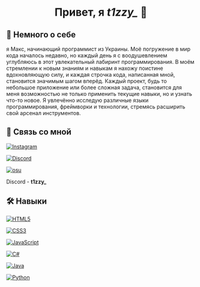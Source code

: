 
<h1 align="center">Привет, я <i>t1zzy_</i> 👋</h1>


## 🚀 Немного о себе
я Макс, начинающий программист из Украины. Моё погружение в мир кода началось недавно, но каждый день я с воодушевлением углубляюсь в этот увлекательный лабиринт программирования. В моём стремлении к новым знаниям и навыкам я нахожу поистине вдохновляющую силу, и каждая строчка кода, написанная мной, становится значимым шагом вперёд. Каждый проект, будь то небольшое приложение или более сложная задача, становится для меня возможностью не только применить текущие навыки, но и узнать что-то новое. Я увлечённо исследую различные языки программирования, фреймворки и технологии, стремясь расширить свой арсенал инструментов.

## 🔗 Связь со мной
[![Instagram](https://img.shields.io/badge/Instagram-%23E4405F.svg?style=for-the-badge&logo=Instagram&logoColor=white)](https://instagram.com/_makss.sssim_)

[![Discord](https://img.shields.io/badge/Discord-%235865F2.svg?style=for-the-badge&logo=discord&logoColor=white)]()

[![osu](https://img.shields.io/badge/osu_profile-E6649E?style=for-the-badge&logo=osu&logoColor=white)](https://osu.ppy.sh/users/34479656)

Discord - **t1zzy_**

## 🛠 Навыки
[![HTML5](https://img.shields.io/badge/html5-%23E34F26.svg?style=for-the-badge&logo=html5&logoColor=white)](https://www.w3schools.com/html/)

[![CSS3](https://img.shields.io/badge/css3-%231572B6.svg?style=for-the-badge&logo=css3&logoColor=white)](https://www.w3schools.com/css/)

[![JavaScript](https://img.shields.io/badge/javascript-%23323330.svg?style=for-the-badge&logo=javascript&logoColor=%23F7DF1E)](https://www.w3schools.com/js/)

[![C#](https://img.shields.io/badge/c%23-%23239120.svg?style=for-the-badge&logo=csharp&logoColor=white)](https://www.w3schools.com/cs/)

[![Java](https://img.shields.io/badge/java-%23ED8B00.svg?style=for-the-badge&logo=openjdk&logoColor=white)](https://www.w3schools.com/java/)

[![Python](https://img.shields.io/badge/python-3670A0?style=for-the-badge&logo=python&logoColor=ffdd54)](https://www.w3schools.com/python/)
